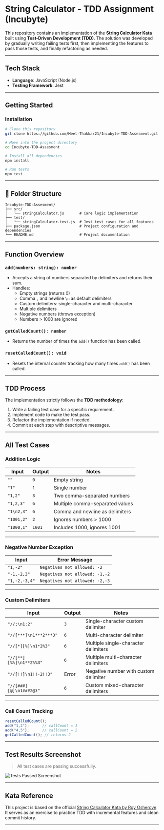 # String Calculator - TDD Assignment (Incubyte)

This repository contains an implementation of the **String Calculator Kata** built using **Test-Driven Development (TDD)**. The solution was developed by gradually writing failing tests first, then implementing the features to pass those tests, and finally refactoring as needed.

---

## Tech Stack

- **Language**: JavaScript (Node.js)
- **Testing Framework**: Jest

---

## Getting Started

###  Installation

```bash
# Clone this repository
git clone https://github.com/Meet-Thakkar21/Incubyte-TDD-Assesment.git

# Move into the project directory
cd Incubyte-TDD-Assesment

# Install all dependencies
npm install

# Run tests
npm test
```

---

## 📁 Folder Structure

```
Incubyte-TDD-Assesment/
├── src/
│   └── stringCalculator.js       # Core logic implementation
├── test/
│   └── stringCalculator.test.js  # Jest test cases for all features
├── package.json                  # Project configuration and dependencies
└── README.md                     # Project documentation
```

---

## Function Overview

### `add(numbers: string): number`

- Accepts a string of numbers separated by delimiters and returns their sum.
- Handles:
  - Empty strings (returns 0)
  - Comma `,` and newline `\n` as default delimiters
  - Custom delimiters: single-character and multi-character
  - Multiple delimiters
  - Negative numbers (throws exception)
  - Numbers > 1000 are ignored

### `getCalledCount(): number`

- Returns the number of times the `add()` function has been called.

### `resetCalledCount(): void`

- Resets the internal counter tracking how many times `add()` has been called.

---

## TDD Process

The implementation strictly follows the **TDD methodology**:

1. Write a failing test case for a specific requirement.
2. Implement code to make the test pass.
3. Refactor the implementation if needed.
4. Commit at each step with descriptive messages.

---

## All Test Cases

### Addition Logic

| Input             | Output | Notes                                 |
|------------------|--------|----------------------------------------|
| `""`              | `0`    | Empty string                          |
| `"1"`             | `1`    | Single number                         |
| `"1,2"`           | `3`    | Two comma-separated numbers           |
| `"1,2,3"`         | `6`    | Multiple comma-separated values       |
| `"1\n2,3"`        | `6`    | Comma and newline as delimiters       |
| `"1001,2"`        | `2`    | Ignores numbers > 1000                |
| `"1000,1"`        | `1001` | Includes 1000, ignores 1001           |

---

### Negative Number Exception

| Input             | Error Message                                |
|------------------|-----------------------------------------------|
| `"1,-2"`          | `Negatives not allowed: -2`                  |
| `"-1,-2,3"`       | `Negatives not allowed: -1,-2`               |
| `"1,-2,-3,4"`     | `Negatives not allowed: -2,-3`               |

---

### Custom Delimiters

| Input                                 | Output | Notes                                      |
|--------------------------------------|--------|--------------------------------------------|
| `"//;\n1;2"`                         | `3`    | Single-character custom delimiter          |
| `"//[***]\n1***2***3"`               | `6`    | Multi-character delimiter                  |
| `"//[*][%]\n1*2%3"`                  | `6`    | Multiple single-character delimiters       |
| `"//[**][%%]\n1**2%%3"`              | `6`    | Multiple multi-character delimiters        |
| `"//[!!]\n1!!-2!!3"`                 | Error  | Negative number with custom delimiter      |
| `"//[###][@]\n1###2@3"`              | `6`    | Custom mixed-character delimiters          |

---

### Call Count Tracking

```js
resetCalledCount();
add("1,2");      // callCount = 1
add("4,5");      // callCount = 2
getCalledCount(); // returns 2
```

---

## Test Results Screenshot

> All test cases are passing successfully.

![Tests Passed Screenshot](https://github.com/user-attachments/assets/363552d6-12c5-4ef6-9af5-2a183f6a42ce)

---

## Kata Reference

This project is based on the official [String Calculator Kata by Roy Osherove](https://osherove.com/tdd-kata-1). It serves as an exercise to practice TDD with incremental features and clean commit history.

---

